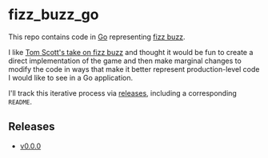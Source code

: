 # fizz_buzz_go

This repo contains code in [Go](https://go.dev/) representing [fizz buzz](https://en.wikipedia.org/wiki/Fizz_buzz).

I like [Tom Scott's take on fizz buzz](https://www.youtube.com/watch?v=QPZ0pIK_wsc) and thought it would be fun to
create a direct implementation of the game and then make marginal changes to modify the code in ways that make it better
represent production-level code I would like to see in a Go application.

I'll track this iterative process via [releases](https://github.com/ojhermann/fizz_buzz_go/releases), including a
corresponding `README`.

## Releases

- [v0.0.0](README_0-0-0.md)
